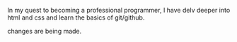 In my quest to becoming a professional programmer, I have delv deeper into html and css and learn the basics of git/github.

changes are being made.